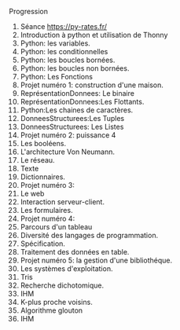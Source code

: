 Progression
1. Séance https://py-rates.fr/
2. Introduction à python et utilisation de Thonny
3. Python: les variables.
4. Python: les conditionnelles
5. Python: les boucles bornées.
6. Python: les boucles non bornées.
7. Python: Les Fonctions
8. Projet numéro 1: construction d'une maison.
9. ReprésentationDonnees: Le binaire
10.  ReprésentationDonnees:Les Flottants.
11. Python:Les chaines de caractères.
12. DonneesStructurees:Les Tuples
13. DonneesStructurees: Les Listes
14. Projet numéro 2: puissance 4
15. Les booléens.
16. L'architecture Von Neumann.
17. Le réseau.
18. Texte
19. Dictionnaires.
20. Projet numéro 3:
21. Le web
22. Interaction serveur-client.
23. Les formulaires.
24. Projet numéro 4:
25. Parcours d'un tableau
26. Diversité des langages de programmation.
27. Spécification.
28. Traitement des données en table.
29. Projet numéro 5: la gestion d'une bibliothéque.
30. Les systèmes d'exploitation.
31. Tris
32. Recherche dichotomique.
33. IHM
34. K-plus proche voisins.
35. Algorithme glouton
36. IHM
